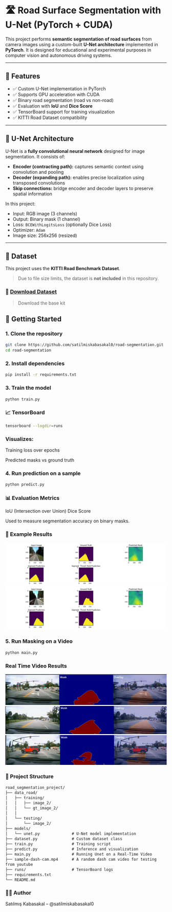 # 🛣️ Road Surface Segmentation with U-Net (PyTorch + CUDA)

This project performs **semantic segmentation of road surfaces** from camera images using a custom-built **U-Net architecture** implemented in **PyTorch**. It is designed for educational and experimental purposes in computer vision and autonomous driving systems.

---

## 📌 Features

- ✅ Custom U-Net implementation in PyTorch
- ✅ Supports GPU acceleration with CUDA
- ✅ Binary road segmentation (road vs non-road)
- ✅ Evaluation with **IoU** and **Dice Score**
- ✅ TensorBoard support for training visualization
- ✅ KITTI Road Dataset compatibility

---

## 🧠 U-Net Architecture

U-Net is a **fully convolutional neural network** designed for image segmentation. It consists of:

- **Encoder (contracting path):** captures semantic context using convolution and pooling
- **Decoder (expanding path):** enables precise localization using transposed convolutions
- **Skip connections:** bridge encoder and decoder layers to preserve spatial information

In this project:
- Input: RGB image (3 channels)
- Output: Binary mask (1 channel)
- Loss: `BCEWithLogitsLoss` (optionally Dice Loss)
- Optimizer: `Adam`
- Image size: 256x256 (resized)

---

## 📂 Dataset

This project uses the **KITTI Road Benchmark Dataset**.

> Due to file size limits, the dataset is **not included** in this repository.

### 🔗 [Download Dataset](https://www.cvlibs.net/datasets/kitti/eval_road.php)
> Download the base kit


## 🚀 Getting Started

### 1. Clone the repository
```bash
git clone https://github.com/satilmiskabasakal0/road-segmentation.git
cd road-segmentation
```
### 2. Install dependencies
```bash
pip install -r requirements.txt
```
### 3. Train the model
```bash
python train.py
```
### 📈 TensorBoard
```bash
tensorboard --logdir=runs
```
### Visualizes:

Training loss over epochs

Predicted masks vs ground truth
 

### 4. Run prediction on a sample
```bash
python predict.py
```
### 📊 Evaluation Metrics
IoU (Intersection over Union)
Dice Score

Used to measure segmentation accuracy on binary masks.

### 🧪 Example Results
<img src="examples/example_1.png">
<img src="examples/example_3.png">


### 5. Run Masking on a Video
```bash
python main.py
```
### Real Time Video Results
<img src="examples/vid_example_1.png">

<img src="examples/vid_example_2.png">
<img src="examples/vid_example_3.png">

### 📁 Project Structure
```
road_segmentation_project/
├── data_road/
│   ├── training/
│   │   ├── image_2/
│   │   └── gt_image_2/
│   │
│   └── testing/
│       └── image_2/
├── models/
│   └── unet.py              # U-Net model implementation
├── dataset.py               # Custom dataset class
├── train.py                 # Training script
├── predict.py               # Inference and visualization
├── main.py                  # Running Unet on a Real-Time Video
├── sample-dash-cam.mp4      # A random dash cam video for testing from youtube
├── runs/                    # TensorBoard logs
├── requirements.txt
└── README.md
```

### 🙋‍♂️ Author
Satılmış Kabasakal – @satilmiskabasakal0
